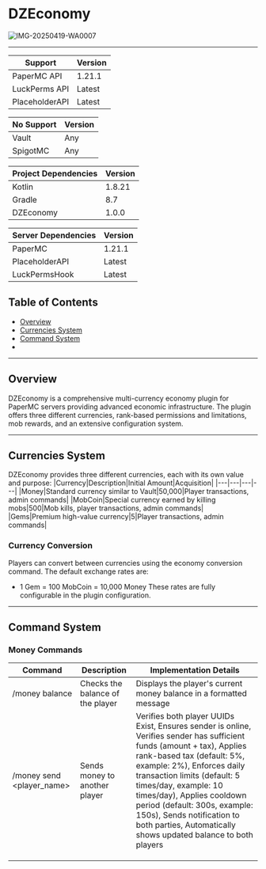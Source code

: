 # DZEconomy
![IMG-20250419-WA0007](https://github.com/user-attachments/assets/e830d283-8c95-41a4-bd20-939ada75d50b)

---

|Support|Version|
|---|---|
|PaperMC API|1.21.1|
|LuckPerms API|Latest|
|PlaceholderAPI|Latest|

|No Support|Version|
|---|---|
|Vault|Any|
|SpigotMC|Any|

|Project Dependencies|Version|
|---|---|
|Kotlin|1.8.21|
|Gradle|8.7|
|DZEconomy|1.0.0|

|Server Dependencies|Version|
|---|---|
|PaperMC|1.21.1|
|PlaceholderAPI|Latest|
|LuckPermsHook|Latest|

## Table of Contents
- [Overview](#overview)
- [Currencies System](#currencies-system)
- [Command System](#command-system)
- 
---
## Overview
DZEconomy is a comprehensive multi-currency economy plugin for PaperMC servers providing advanced economic infrastructure. The plugin offers three different currencies, rank-based permissions and limitations, mob rewards, and an extensive configuration system.

---

## Currencies System
DZEconomy provides three different currencies, each with its own value and purpose:
|Currency|Description|Initial Amount|Acquisition|
|---|---|---|---|
|Money|Standard currency similar to Vault|50,000|Player transactions, admin commands|
|MobCoin|Special currency earned by killing mobs|500|Mob kills, player transactions, admin commands|
|Gems|Premium high-value currency|5|Player transactions, admin commands|

### Currency Conversion
Players can convert between currencies using the economy conversion command. The default exchange rates are:
- 1 Gem = 100 MobCoin = 10,000 Money
These rates are fully configurable in the plugin configuration.

---

## Command System

### Money Commands
|Command|Description|Implementation Details|
|---|---|---|
|/money balance|Checks the balance of the player|Displays the player's current money balance in a formatted message|
|/money send <player_name> <amount>|Sends money to another player|Verifies both player UUIDs Exist, Ensures sender is online, Verifies sender has sufficient funds (amount + tax), Applies rank-based tax (default: 5%, example: 2%), Enforces daily transaction limits (default: 5 times/day, example: 10 times/day), Applies cooldown period (default: 300s, example: 150s), Sends notification to both parties, Automatically shows updated balance to both players|
||||
||||
||||
